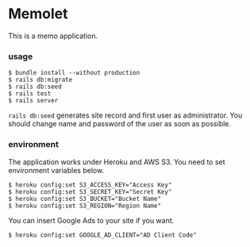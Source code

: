 # Memolet

This is a memo application.

### usage

```shell
$ bundle install --without production
$ rails db:migrate
$ rails db:seed
$ rails test
$ rails server
```

`rails db:seed` generates site record and first user as administrator.
You should change name and password of the user as soon as possible. 

### environment

The application works under Heroku and AWS S3.
You need to set environment variables below.

```shell
$ heroku config:set S3_ACCESS_KEY="Access Key"
$ heroku config:set S3_SECRET_KEY="Secret Key"
$ heroku config:set S3_BUCKET="Bucket Name"
$ heroku config:set S3_REGION="Region Name"

```

You can insert Google Ads to your site if you want.
```
$ heroku config:set GOOGLE_AD_CLIENT="AD Client Code"

```
